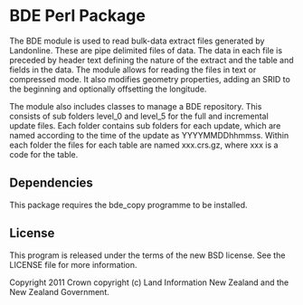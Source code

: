 # BDE Perl Package

The BDE module is used to read bulk-data extract files generated by Landonline.
These are pipe delimited files of data.  The data in each file is preceded by
header text defining the nature of the extract and the table and fields in the
data.  The module allows for reading the files in text or compressed mode. 
It also modifies geometry properties, adding an SRID to the beginning and
optionally offsetting the longitude.

The module also includes classes to manage a BDE repository.  This consists
of sub folders level_0 and level_5 for the full and incremental update files.
Each folder contains sub folders for each update, which are named according to 
the time of the update as YYYYMMDDhhmmss.  Within each folder the files for
each table are named xxx.crs.gz, where xxx is a code for the table.

## Dependencies

This package requires the bde_copy programme to be installed.


## License

This program is released under the terms of the new BSD license. See the 
LICENSE file for more information.

Copyright 2011 Crown copyright (c) Land Information New Zealand and the New
Zealand Government.
